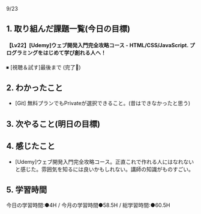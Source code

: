 9/23

## 1. 取り組んだ課題一覧(今日の目標)
#### 【Lv22】[Udemy]ウェブ開発入門完全攻略コース - HTML/CSS/JavaScript. プログラミングをはじめて学び創れる人へ！
  ⏹ [視聴＆試す]最後まで (完了💎)
 
## 2. わかったこと
- [Git] 無料プランでもPrivateが選択できること。(昔はできなかったと思う)

## 3. 次やること(明日の目標)


## 4. 感じたこと
- [Udemy]ウェブ開発入門完全攻略コース。正直これで作れる人にはなれないと感じた。雰囲気を知るには良いかもしれない。講師の知識がものすごい。

## 5. 学習時間
今日の学習時間:●4H / 今月の学習時間●58.5H / 総学習時間:●60.5H


